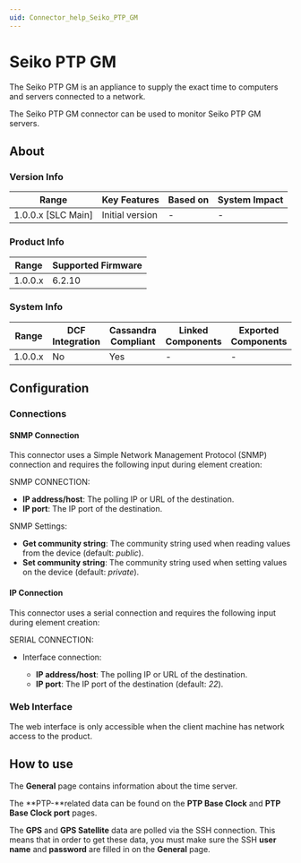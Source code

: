 ```yaml
---
uid: Connector_help_Seiko_PTP_GM
---
```


# Seiko PTP GM

The Seiko PTP GM is an appliance to supply the exact time to computers and servers connected to a network.

The Seiko PTP GM connector can be used to monitor Seiko PTP GM servers.

## About

### Version Info

| Range                | Key Features     | Based on     | System Impact     |
|----------------------|------------------|--------------|-------------------|
| 1.0.0.x \[SLC Main\] | Initial version  | \-           | \-                |

### Product Info

| Range     | Supported Firmware     |
|-----------|------------------------|
| 1.0.0.x   | 6.2.10                 |

### System Info

| Range     | DCF Integration     | Cassandra Compliant     | Linked Components     | Exported Components     |
|-----------|---------------------|-------------------------|-----------------------|-------------------------|
| 1.0.0.x   | No                  | Yes                     | \-                    | \-                      |

## Configuration

### Connections

#### SNMP Connection

This connector uses a Simple Network Management Protocol (SNMP) connection and requires the following input during element creation:

SNMP CONNECTION:

- **IP address/host**: The polling IP or URL of the destination.
- **IP port**: The IP port of the destination.

SNMP Settings:

- **Get community string**: The community string used when reading values from the device (default: *public*).
- **Set community string**: The community string used when setting values on the device (default: *private*).

#### IP Connection

This connector uses a serial connection and requires the following input during element creation:

SERIAL CONNECTION:

- Interface connection:

  - **IP address/host**: The polling IP or URL of the destination.
  - **IP port**: The IP port of the destination (default: *22*).

### Web Interface

The web interface is only accessible when the client machine has network access to the product.

## How to use

The **General** page contains information about the time server.

The **PTP-**related data can be found on the **PTP Base Clock** and **PTP Base Clock port** pages.

The **GPS** and **GPS Satellite** data are polled via the SSH connection. This means that in order to get these data, you must make sure the SSH **user name** and **password** are filled in on the **General** page.
